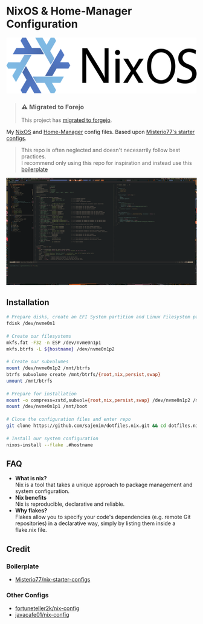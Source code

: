 # NixOS & Home-Manager Configuration

![nixos-logo](assets/nixos-official-logo.png)

> ### ⚠️ Migrated to Forejo
>
> This project has [migrated to forgejo](https://git.sajenim.dev/jasmine/dotfiles.nix).

My [NixOS](https://nixos.org/) and [Home-Manager](https://github.com/nix-community/home-manager) config files.
Based upon [Misterio77's starter configs](https://github.com/Misterio77/nix-starter-configs).

> This repo is often neglected and doesn't necesarrily follow best practices.  
> I recommend only using this repo for inspiration and instead use this
> [boilerplate](https://github.com/Misterio77/nix-starter-configs/tree/main/standard)

![screenshot](assets/2024-01-18-224416_4480x1440_scrot.png)

## Installation
```sh
# Prepare disks, create an EFI System partition and Linux Filesystem partition
fdisk /dev/nvme0n1

# Create our filesystems
mkfs.fat -F32 -n ESP /dev/nvme0n1p1
mkfs.btrfs -L ${hostname} /dev/nvme0n1p2
    
# Create our subvolumes
mount /dev/nvme0n1p2 /mnt/btrfs
btrfs subvolume create /mnt/btrfs/{root,nix,persist,swap}
umount /mnt/btrfs

# Prepare for installation
mount -o compress=zstd,subvol={root,nix,persist,swap} /dev/nvme0n1p2 /mnt/{nix,persist,swap}
mount /dev/nvme0n1p1 /mnt/boot

# Clone the configuration files and enter repo
git clone https://github.com/sajenim/dotfiles.nix.git && cd dotfiles.nix

# Install our system configuration
nixos-install --flake .#hostname
```

## FAQ
* **What is nix?**  
Nix is a tool that takes a unique approach to package management and system configuration.
* **Nix benefits**  
Nix is reproducible, declarative and reliable.
* **Why flakes?**  
Flakes allow you to specify your code's dependencies (e.g. remote Git repositories) in a declarative way,
simply by listing them inside a flake.nix file.

## Credit
### Boilerplate
* [Misterio77/nix-starter-configs](https://github.com/Misterio77/nix-starter-configs)
### Other Configs
* [fortuneteller2k/nix-config](https://github.com/fortuneteller2k/nix-config)
* [javacafe01/nix-config](https://github.com/javacafe01/nix-config)
